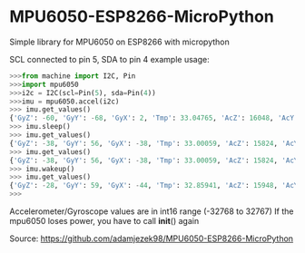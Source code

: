 # MPU6050-ESP8266-MicroPython
Simple library for MPU6050 on ESP8266 with micropython

SCL connected to pin 5, SDA to pin 4
example usage:

```python
>>>from machine import I2C, Pin
>>>import mpu6050
>>>i2c = I2C(scl=Pin(5), sda=Pin(4))
>>>imu = mpu6050.accel(i2c)
>>> imu.get_values()
{'GyZ': -60, 'GyY': -68, 'GyX': 2, 'Tmp': 33.04765, 'AcZ': 16048, 'AcY': 44, 'AcX': -952}
>>> imu.sleep()
>>> imu.get_values()
{'GyZ': -38, 'GyY': 56, 'GyX': -38, 'Tmp': 33.00059, 'AcZ': 15824, 'AcY': -40, 'AcX': -708}
>>> imu.get_values()
{'GyZ': -38, 'GyY': 56, 'GyX': -38, 'Tmp': 33.00059, 'AcZ': 15824, 'AcY': -40, 'AcX': -708}
>>> imu.wakeup()
>>> imu.get_values()
{'GyZ': -28, 'GyY': 59, 'GyX': -44, 'Tmp': 32.85941, 'AcZ': 15948, 'AcY': -76, 'AcX': -852}
>>> 

```
Accelerometer/Gyroscope values are in int16 range (-32768 to 32767)
If the mpu6050 loses power, you have to call __init__() again

Source: https://github.com/adamjezek98/MPU6050-ESP8266-MicroPython
